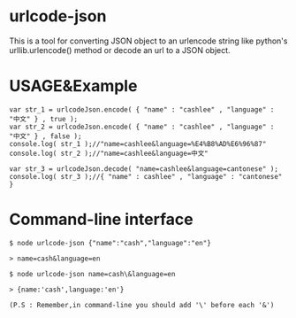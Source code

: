 urlcode-json
==============

This is a tool for converting JSON object to an urlencode string like python's urllib.urlencode() method or decode an url to a JSON object.

USAGE&Example
=====

    var str_1 = urlcodeJson.encode( { "name" : "cashlee" , "language" : "中文" } , true );
    var str_2 = urlcodeJson.encode( { "name" : "cashlee" , "language" : "中文" } , false );
    console.log( str_1 );//"name=cashlee&language=%E4%B8%AD%E6%96%87"
    console.log( str_2 );//"name=cashlee&language=中文"

    var str_3 = urlcodeJson.decode( "name=cashlee&language=cantonese" );
    console.log( str_3 );//{ "name" : cashlee" , "language" : "cantonese" } 

Command-line interface
======================

    $ node urlcode-json {"name":"cash","language":"en"}

    > name=cash&language=en

    $ node urlcode-json name=cash\&language=en

    > {name:'cash',language:'en'}

    (P.S : Remember,in command-line you should add '\' before each '&')
